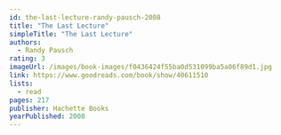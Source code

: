 ```yaml
---
id: the-last-lecture-randy-pausch-2008
title: "The Last Lecture"
simpleTitle: "The Last Lecture"
authors:
  - Randy Pausch
rating: 3
imageUrl: /images/book-images/f0436424f55ba0d531099ba5a06f89d1.jpg
link: https://www.goodreads.com/book/show/40611510
lists:
  - read
pages: 217
publisher: Hachette Books
yearPublished: 2008
---
```

